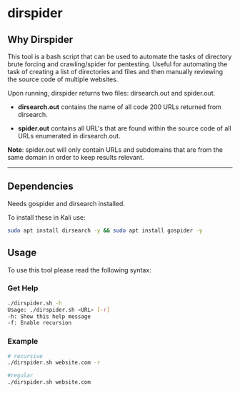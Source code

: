 # dirspider

## Why Dirspider

This tool is a bash script that can be used to automate the tasks of directory brute forcing and crawling/spider for pentesting. Useful for automating the task of creating a list of directories and files and then manually reviewing the source code of multiple websites. 

Upon running, dirspider returns two files: dirsearch.out and spider.out.

- **dirsearch.out** contains the name of all code 200 URLs returned from dirsearch.

- **spider.out** contains all URL's that are found within the source code of all URLs enumerated in dirsearch.out.

**Note**: spider.out will only contain URLs and subdomains that are from the same domain in order to keep results relevant.

---

## Dependencies

Needs gospider and dirsearch installed.

To install these in Kali use:

```bash
sudo apt install dirsearch -y && sudo apt install gospider -y
```

## Usage

To use this tool please read the following syntax:

### Get Help

```bash
./dirspider.sh -h               
Usage: ./dirspider.sh <URL> [-r]
-h: Show this help message
-f: Enable recursion
```

### Example

```bash
# recursive
./dirspider.sh website.com -r

#regular
./dirspider.sh website.com
```

